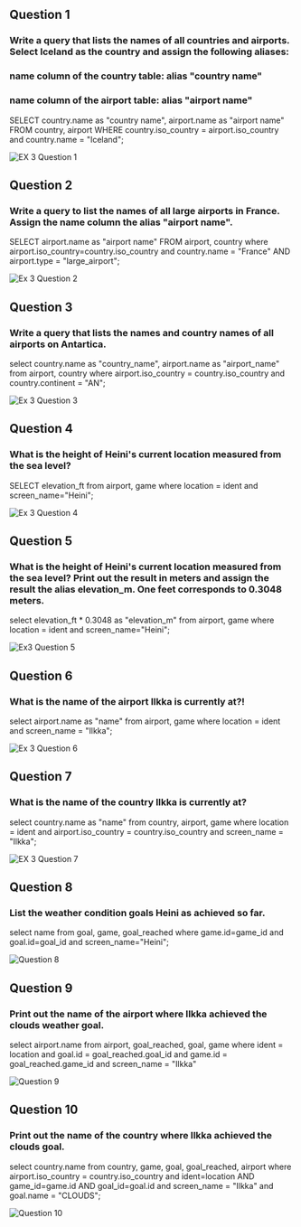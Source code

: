 ## Question 1
### Write a query that lists the names of all countries and airports. Select Iceland as the country and assign the following aliases:
### name column of the country table:  alias "country name"
### name column of the airport table: alias "airport name"
SELECT country.name as "country name", airport.name as "airport name"
FROM country, airport
WHERE country.iso_country = airport.iso_country and country.name = "Iceland";

![EX 3 Question 1](https://github.com/user-attachments/assets/690dec14-dded-4d18-97e5-a3fe5981eb9a)


## Question 2
### Write a query  to list the names of all large airports in France. Assign the name column the alias "airport name".
SELECT airport.name as "airport name"
FROM airport, country
where airport.iso_country=country.iso_country and country.name = "France" AND airport.type = "large_airport";

![Ex 3 Question 2](https://github.com/user-attachments/assets/4ff209a9-e943-43a3-bb48-85ffa80f8ec0)


## Question 3
### Write a query that lists the names and country names of all airports on Antartica.
select country.name as "country_name", airport.name as "airport_name"
from airport, country
where airport.iso_country = country.iso_country and country.continent = "AN";

![Ex 3 Question 3](https://github.com/user-attachments/assets/4a3dfa30-ca02-4554-82bb-9160eecaec77)


## Question 4
### What is the height of Heini's current location measured from the sea level?
SELECT elevation_ft
from airport, game
where location = ident and screen_name="Heini";

![Ex 3 Question 4](https://github.com/user-attachments/assets/4e6ee499-55f3-4e5f-920c-03adbf8bf4ca)


## Question 5
### What is the height of Heini's current location measured from the sea level? Print out the result in meters and assign the result the alias elevation_m. One feet corresponds to 0.3048 meters.
select elevation_ft * 0.3048 as "elevation_m"
from airport, game
where location = ident and screen_name="Heini";

![Ex3 Question 5](https://github.com/user-attachments/assets/cff1d4e0-e578-4fa4-9e92-1122cb667a15)


## Question 6
### What is the name of the airport Ilkka is currently at?!
select airport.name as "name"
from airport, game
where location = ident and screen_name = "Ilkka";

![Ex 3 Question 6](https://github.com/user-attachments/assets/798b8fcd-9ec3-4164-8723-1264d4f275e2)


## Question 7
### What is the name of the country Ilkka is currently at?
select country.name as "name"
from country, airport, game
where location = ident and airport.iso_country = country.iso_country and screen_name = "Ilkka";

![EX 3 Question 7](https://github.com/user-attachments/assets/d6b30a44-a409-44e6-805f-d3cba95c2009)


## Question 8
### List the weather condition goals Heini as achieved so far.
select name from goal, game, goal_reached where game.id=game_id and goal.id=goal_id and screen_name="Heini";

![Question 8](https://github.com/user-attachments/assets/996c6964-55a9-4837-a7cf-bba36a723f34)


## Question 9
### Print out the name of the airport where Ilkka achieved the clouds weather goal. 
select airport.name from airport, goal_reached, goal, game
where ident = location and goal.id = goal_reached.goal_id and game.id = goal_reached.game_id and screen_name = "Ilkka"

![Question 9](https://github.com/user-attachments/assets/e6f34812-f37a-4f47-a348-3c3d4140f7ca)


## Question 10
### Print out the name of the country where Ilkka achieved the clouds goal.
select country.name
from country, game, goal, goal_reached, airport
where airport.iso_country = country.iso_country and ident=location AND
game_id=game.id AND goal_id=goal.id and screen_name = "Ilkka" and goal.name = "CLOUDS";

![Question 10](https://github.com/user-attachments/assets/4d0a146e-878b-45c7-b37e-8d86ce8b81a7)

